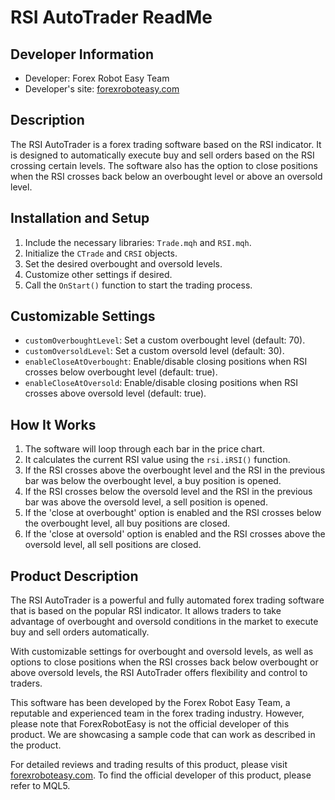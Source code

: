 # RSI AutoTrader ReadMe

## Developer Information
- Developer: Forex Robot Easy Team
- Developer's site: [forexroboteasy.com](https://forexroboteasy.com/)

## Description
The RSI AutoTrader is a forex trading software based on the RSI indicator. It is designed to automatically execute buy and sell orders based on the RSI crossing certain levels. The software also has the option to close positions when the RSI crosses back below an overbought level or above an oversold level.

## Installation and Setup
1. Include the necessary libraries: `Trade.mqh` and `RSI.mqh`.
2. Initialize the `CTrade` and `CRSI` objects.
3. Set the desired overbought and oversold levels.
4. Customize other settings if desired.
5. Call the `OnStart()` function to start the trading process.

## Customizable Settings
- `customOverboughtLevel`: Set a custom overbought level (default: 70).
- `customOversoldLevel`: Set a custom oversold level (default: 30).
- `enableCloseAtOverbought`: Enable/disable closing positions when RSI crosses below overbought level (default: true).
- `enableCloseAtOversold`: Enable/disable closing positions when RSI crosses above oversold level (default: true).

## How It Works
1. The software will loop through each bar in the price chart.
2. It calculates the current RSI value using the `rsi.iRSI()` function.
3. If the RSI crosses above the overbought level and the RSI in the previous bar was below the overbought level, a buy position is opened.
4. If the RSI crosses below the oversold level and the RSI in the previous bar was above the oversold level, a sell position is opened.
5. If the 'close at overbought' option is enabled and the RSI crosses below the overbought level, all buy positions are closed.
6. If the 'close at oversold' option is enabled and the RSI crosses above the oversold level, all sell positions are closed.

## Product Description
The RSI AutoTrader is a powerful and fully automated forex trading software that is based on the popular RSI indicator. It allows traders to take advantage of overbought and oversold conditions in the market to execute buy and sell orders automatically.

With customizable settings for overbought and oversold levels, as well as options to close positions when the RSI crosses back below overbought or above oversold levels, the RSI AutoTrader offers flexibility and control to traders.

This software has been developed by the Forex Robot Easy Team, a reputable and experienced team in the forex trading industry. However, please note that ForexRobotEasy is not the official developer of this product. We are showcasing a sample code that can work as described in the product.

For detailed reviews and trading results of this product, please visit [forexroboteasy.com](https://forexroboteasy.com/forex-robot-review/in-depth-rsi-autotrader-review-zenkens-new-forex-ea/). To find the official developer of this product, please refer to MQL5.
